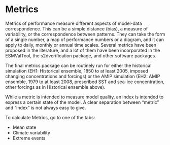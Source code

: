 # Metrics

Metrics of performance measure different aspects of model-data correspondence. 
This can be a simple distance (bias), a measure of variability, or the correspondence between patterns. 
They can take the form of a single number, a map of performance numbers or a diagram, and it can apply to daily, monthly or annual time scales.
Several metrics have been proposed in the literature, and a lot of them have been incorporated in the ESMValTool, the s2dverification package, and other software packages.

The final metrics package can be routinely run for either the historical simulation (EH1: Historical ensemble, 1850 to at least 2005, imposed changing concentrations and forcings) or the AMIP simulation (EH2: AMIP ensemble, 1979 to at least 2008, prescribed SST and sea-ice concentration, other forcings as in Historical ensemble above).

While a metric is intended to measure model quality, an index is intended to express a certain state of the model. A clear separation between “metric”  and “index” is not always easy to give.

To calculate Metrics, go to one of the tabs:
* Mean state
* Climate variability
* Extreme events
